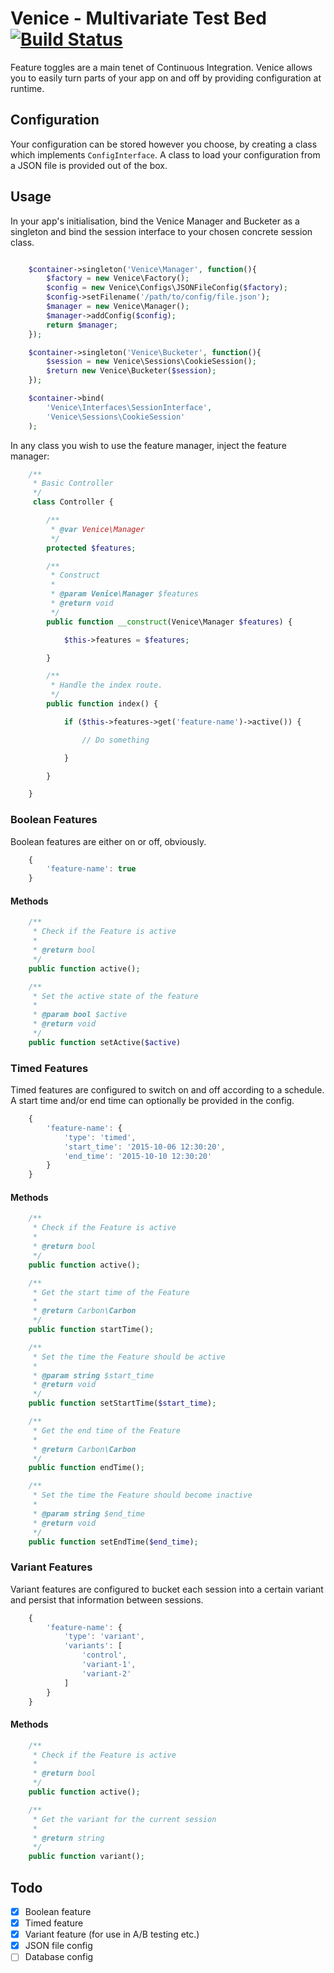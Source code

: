 # Venice - Multivariate Test Bed [![Build Status](https://travis-ci.org/heldtogether/venice-php.svg)](https://travis-ci.org/heldtogether/venice-php)

Feature toggles are a main tenet of Continuous Integration. Venice allows you to easily turn parts of your app on and off by providing configuration at runtime.

## Configuration

Your configuration can be stored however you choose, by creating a class which implements `ConfigInterface`. A class to load your configuration from a JSON file is provided out of the box.

## Usage

In your app's initialisation, bind the Venice Manager and Bucketer as a singleton and bind the session interface to your chosen concrete session class.

```php

	$container->singleton('Venice\Manager', function(){
		$factory = new Venice\Factory();
		$config = new Venice\Configs\JSONFileConfig($factory);
		$config->setFilename('/path/to/config/file.json');
		$manager = new Venice\Manager();
		$manager->addConfig($config);
		return $manager;
	});

	$container->singleton('Venice\Bucketer', function(){
		$session = new Venice\Sessions\CookieSession();
		$return new Venice\Bucketer($session);
	});

	$container->bind(
		'Venice\Interfaces\SessionInterface',
		'Venice\Sessions\CookieSession'
	);

```

In any class you wish to use the feature manager, inject the feature manager:

```php
	/**
	 * Basic Controller
	 */
	 class Controller {

		/**
		 * @var Venice\Manager
		 */
		protected $features;

		/**
		 * Construct
		 *
		 * @param Venice\Manager $features
		 * @return void
		 */
		public function __construct(Venice\Manager $features) {

			$this->features = $features;

		}

		/**
		 * Handle the index route.
		 */
		public function index() {

			if ($this->features->get('feature-name')->active()) {

				// Do something

			}

		}

	}
```

### Boolean Features

Boolean features are either on or off, obviously.

```javascript
	{
		'feature-name': true
	}
```

#### Methods

```php
	/**
	 * Check if the Feature is active
	 *
	 * @return bool
	 */
	public function active();

	/**
	 * Set the active state of the feature
	 *
	 * @param bool $active
	 * @return void
	 */
	public function setActive($active)
```

### Timed Features

Timed features are configured to switch on and off according to a schedule. A start time and/or end time can optionally be provided in the config.

```javascript
	{
		'feature-name': {
			'type': 'timed',
			'start_time': '2015-10-06 12:30:20',
			'end_time': '2015-10-10 12:30:20'
		}
	}
```

#### Methods

```php
	/**
	 * Check if the Feature is active
	 *
	 * @return bool
	 */
	public function active();

	/**
	 * Get the start time of the Feature
	 *
	 * @return Carbon\Carbon
	 */
	public function startTime();

	/**
	 * Set the time the Feature should be active
	 *
	 * @param string $start_time
	 * @return void
	 */
	public function setStartTime($start_time);

	/**
	 * Get the end time of the Feature
	 *
	 * @return Carbon\Carbon
	 */
	public function endTime();

	/**
	 * Set the time the Feature should become inactive
	 *
	 * @param string $end_time
	 * @return void
	 */
	public function setEndTime($end_time);
```

### Variant Features

Variant features are configured to bucket each session into a certain variant and persist that information between sessions.

```javascript
	{
		'feature-name': {
			'type': 'variant',
			'variants': [
				'control',
				'variant-1',
				'variant-2'
			]
		}
	}
```

#### Methods

```php
	/**
	 * Check if the Feature is active
	 *
	 * @return bool
	 */
	public function active();

	/**
	 * Get the variant for the current session
	 *
	 * @return string
	 */
	public function variant();
```

## Todo

- [x] Boolean feature
- [x] Timed feature
- [x] Variant feature (for use in A/B testing etc.)
- [x] JSON file config
- [ ] Database config
